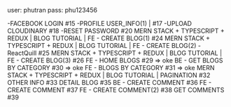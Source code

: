 user: phutran
pass: phu123456

-FACEBOOK LOGIN #15
-PROFILE USER_INFO(1) | #17
-UPLOAD CLOUDINARY #18
-RESET PASSWORD #20
MERN STACK + TYPESCRIPT + REDUX | BLOG TUTORIAL | FE - CREATE BLOG(1) #24
MERN STACK + TYPESCRIPT + REDUX | BLOG TUTORIAL | FE - CREATE BLOG(2) - ReactQuill #25
MERN STACK + TYPESCRIPT + REDUX | BLOG TUTORIAL | FE - CREATE BLOG(3) #26
FE - HOME BLOGS #29 => oke
BE - GET BLOGS BY CATEGORY #30 => oke
FE - BLOGS BY CATEGORY #31 => oke
MERN STACK + TYPESCRIPT + REDUX | BLOG TUTORIAL | PAGINATION #32
OTHER INFO #33
DETAIL BLOG #35
BE - CREATE COMMENT #36
FE - CREATE COMMENT #37
FE - CREATE COMMENT(2) #38
GET COMMENTS #39
